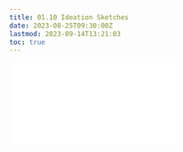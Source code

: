 ```yaml
---
title: 01.10 Ideation Sketches
date: 2023-08-25T09:30:00Z
lastmod: 2023-09-14T13:21:03
toc: true
---
```


![Link to included content](../../../../art-faq/ideation-sketches.md)
